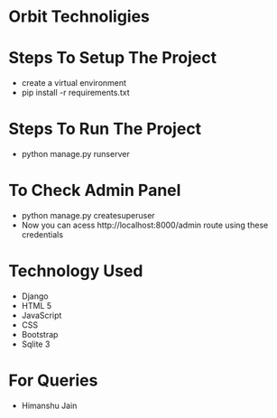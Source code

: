 # Orbit Technoligies

# Steps To Setup The Project
- create a virtual environment 
- pip install -r requirements.txt 

# Steps To Run The Project 
- python manage.py runserver

# To Check Admin Panel
- python manage.py createsuperuser 
- Now you can acess  http://localhost:8000/admin route using these credentials 

# Technology Used
- Django
- HTML 5 
- JavaScript 
- CSS 
- Bootstrap
- Sqlite 3 
# For Queries
- Himanshu Jain 